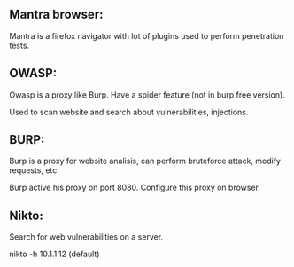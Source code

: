 ## Mantra browser:

Mantra is a firefox navigator with lot of plugins used to perform penetration tests.

## OWASP:

Owasp is a proxy like Burp. Have a spider feature (not in burp free version).

Used to scan website and search about vulnerabilities, injections.

## BURP:

Burp is a proxy for website analisis, can perform bruteforce attack, modify requests, etc.

Burp active his proxy on port 8080.
Configure this proxy on browser.

## Nikto:

Search for web vulnerabilities on a server.

nikto -h 10.1.1.12 (default)